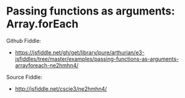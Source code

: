 # Passing functions as arguments: Array.forEach

Github Fiddle:
- https://jsfiddle.net/gh/get/library/pure/arthurian/e3-jsfiddles/tree/master/examples/passing-functions-as-arguments-arrayforeach-ne2hmhn4/

Source Fiddle:
- http://jsfiddle.net/cscie3/ne2hmhn4/

